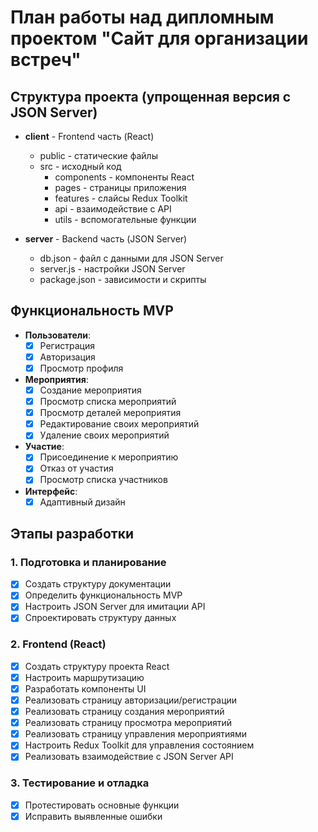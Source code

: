 # План работы над дипломным проектом "Сайт для организации встреч"

## Структура проекта (упрощенная версия с JSON Server)
- **client** - Frontend часть (React)
  - public - статические файлы
  - src - исходный код
    - components - компоненты React
    - pages - страницы приложения
    - features - слайсы Redux Toolkit
    - api - взаимодействие с API
    - utils - вспомогательные функции

- **server** - Backend часть (JSON Server)
  - db.json - файл с данными для JSON Server
  - server.js - настройки JSON Server
  - package.json - зависимости и скрипты

## Функциональность MVP
- **Пользователи**:
  - [x] Регистрация
  - [x] Авторизация
  - [x] Просмотр профиля

- **Мероприятия**:
  - [x] Создание мероприятия
  - [x] Просмотр списка мероприятий
  - [x] Просмотр деталей мероприятия
  - [x] Редактирование своих мероприятий
  - [x] Удаление своих мероприятий

- **Участие**:
  - [x] Присоединение к мероприятию
  - [x] Отказ от участия
  - [x] Просмотр списка участников

- **Интерфейс**:
  - [x] Адаптивный дизайн

## Этапы разработки

### 1. Подготовка и планирование
- [x] Создать структуру документации
- [x] Определить функциональность MVP
- [x] Настроить JSON Server для имитации API
- [x] Спроектировать структуру данных

### 2. Frontend (React)
- [x] Создать структуру проекта React
- [x] Настроить маршрутизацию
- [x] Разработать компоненты UI
- [x] Реализовать страницу авторизации/регистрации
- [x] Реализовать страницу создания мероприятий
- [x] Реализовать страницу просмотра мероприятий
- [x] Реализовать страницу управления мероприятиями
- [x] Настроить Redux Toolkit для управления состоянием
- [x] Реализовать взаимодействие с JSON Server API

### 3. Тестирование и отладка
- [x] Протестировать основные функции
- [x] Исправить выявленные ошибки